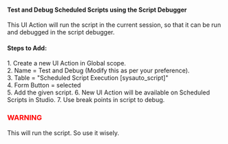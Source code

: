 <h4>Test and Debug Scheduled Scripts using the Script Debugger</h4>

This UI Action will run the script in the current session, so that it can be run and debugged in the script debugger.

<h4>Steps to Add:</h4>
1. Create a new UI Action in Global scope.<br>
2. Name = Test and Debug (Modify this as per your preference).<br>
3. Table = "Scheduled Script Execution [sysauto_script]"<br>
4. Form Button = selected<br>
5. Add the given script.
6. New UI Action will be available on Scheduled Scripts in Studio.
7. Use break points in script to debug.

<h3><span style='color: red;'>WARNING</span></h3>
This will run the script. So use it wisely.
